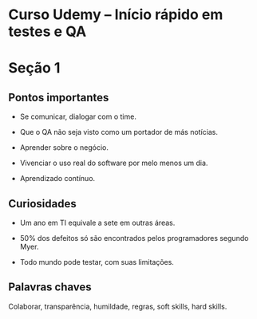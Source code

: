 # Curso Udemy – Início rápido em testes e QA 
# Seção 1

## Pontos importantes 

- Se comunicar, dialogar com o time. 

- Que o QA não seja visto como um portador de más notícias. 

- Aprender sobre o negócio. 

- Vivenciar o uso real do software por melo menos um dia. 

- Aprendizado contínuo. 

## Curiosidades 

- Um ano em TI equivale a sete em outras áreas. 

- 50% dos defeitos só são encontrados pelos programadores segundo Myer. 

- Todo mundo pode testar, com suas limitações. 

## Palavras chaves 

Colaborar, transparência, humildade, regras, soft skills, hard skills. 